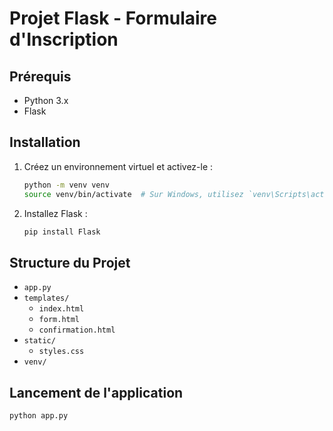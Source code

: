 # Projet Flask - Formulaire d'Inscription

## Prérequis

- Python 3.x
- Flask

## Installation

1. Créez un environnement virtuel et activez-le :
   ```bash
   python -m venv venv
   source venv/bin/activate  # Sur Windows, utilisez `venv\Scripts\activate`
   ```

2. Installez Flask :
   ```bash
   pip install Flask
   ```

## Structure du Projet

- `app.py`
- `templates/`
  - `index.html`
  - `form.html`
  - `confirmation.html`
- `static/`
  - `styles.css`
- `venv/`

## Lancement de l'application

```bash
python app.py
```